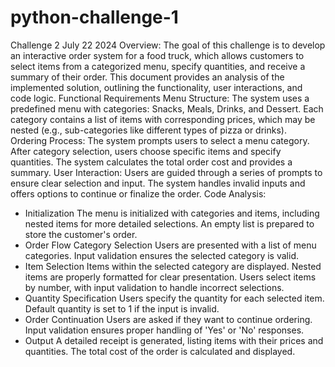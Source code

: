 # python-challenge-1

Challenge 2 July 22 2024
Overview:
The goal of this challenge is to develop an interactive order system for a food truck, which allows customers to select items from a categorized menu, specify quantities, and receive a summary of their order. This document provides an analysis of the implemented solution, outlining the functionality, user interactions, and code logic.
Functional Requirements
Menu Structure:
The system uses a predefined menu with categories: Snacks, Meals, Drinks, and Dessert.
Each category contains a list of items with corresponding prices, which may be nested (e.g., sub-categories like different types of pizza or drinks).
Ordering Process:
The system prompts users to select a menu category.
After category selection, users choose specific items and specify quantities.
The system calculates the total order cost and provides a summary.
User Interaction:
Users are guided through a series of prompts to ensure clear selection and input.
The system handles invalid inputs and offers options to continue or finalize the order.
Code Analysis:
- Initialization
The menu is initialized with categories and items, including nested items for more detailed selections.
An empty list is prepared to store the customer's order.
- Order Flow
Category Selection
Users are presented with a list of menu categories.
Input validation ensures the selected category is valid.
- Item Selection
Items within the selected category are displayed.
Nested items are properly formatted for clear presentation.
Users select items by number, with input validation to handle incorrect selections.
- Quantity Specification
Users specify the quantity for each selected item.
Default quantity is set to 1 if the input is invalid.
- Order Continuation
Users are asked if they want to continue ordering.
Input validation ensures proper handling of 'Yes' or 'No' responses.
- Output
A detailed receipt is generated, listing items with their prices and quantities.
The total cost of the order is calculated and displayed.
